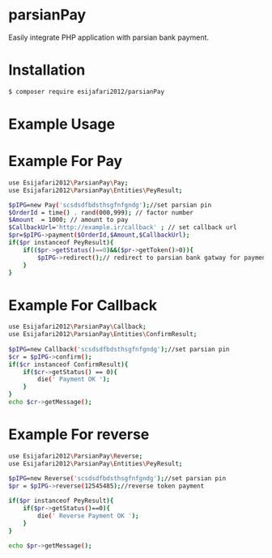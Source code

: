 # parsianPay
Easily integrate PHP application with parsian bank payment.

# Installation
``` bash
$ composer require esijafari2012/parsianPay
```

# Example Usage
# Example For Pay

``` bash
use Esijafari2012\ParsianPay\Pay;
use Esijafari2012\ParsianPay\Entities\PeyResult;

$pIPG=new Pay('scsdsdfbdsthsgfnfgndg');//set parsian pin
$OrderId = time() . rand(000,999); // factor number
$Amount  = 1000; // amount to pay
$CallbackUrl='http://example.ir/callback' ; // set callback url
$pr=$pIPG->payment($OrderId,$Amount,$CallbackUrl);
if($pr instanceof PeyResult){
    if(($pr->getStatus()==0)&&($pr->getToken()>0)){
        $pIPG->redirect();// redirect to parsian bank gatway for payment  
    }
}
```

# Example For Callback
``` bash
use Esijafari2012\ParsianPay\Callback;
use Esijafari2012\ParsianPay\Entities\ConfirmResult;
  
$pIPG=new Callback('scsdsdfbdsthsgfnfgndg');//set parsian pin
$cr = $pIPG->confirm();
if($cr instanceof ConfirmResult){
    if($cr->getStatus() == 0){
        die(' Payment OK ');
    }
}
echo $cr->getMessage();
```


# Example For reverse
``` bash
use Esijafari2012\ParsianPay\Reverse;
use Esijafari2012\ParsianPay\Entities\PeyResult;

$pIPG=new Reverse('scsdsdfbdsthsgfnfgndg');//set parsian pin
$pr = $pIPG->reverse(12545485);//reverse token payment
 
if($pr instanceof PeyResult){
    if($pr->getStatus()==0){
        die(' Reverse Payment OK ');
    }
}

echo $pr->getMessage();
```

